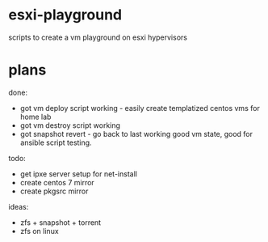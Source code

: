 # esxi-playground
scripts to create a vm playground on esxi hypervisors

# plans

done:
* got vm deploy script working - easily create templatized centos vms for home lab
* got vm destroy script working
* got snapshot revert - go back to last working good vm state, good for ansible script testing.

todo:
* get ipxe server setup for net-install
* create centos 7 mirror
* create pkgsrc mirror

ideas:
* zfs + snapshot + torrent
* zfs on linux
